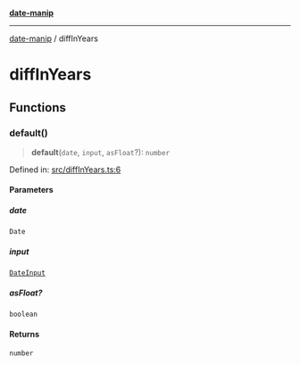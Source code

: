 [**date-manip**](index.md)

***

[date-manip](modules.md) / diffInYears

# diffInYears

## Functions

### default()

> **default**(`date`, `input`, `asFloat`?): `number`

Defined in: [src/diffInYears.ts:6](https://github.com/fengxinming/date-manip/blob/8fccf261c90ecd05d2eaf7f8c5a47a123e2bb753/src/diffInYears.ts#L6)

#### Parameters

##### date

`Date`

##### input

[`DateInput`](types.md#dateinput)

##### asFloat?

`boolean`

#### Returns

`number`
